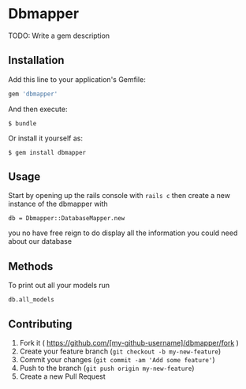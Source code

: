 # Dbmapper

TODO: Write a gem description

## Installation

Add this line to your application's Gemfile:

```ruby
gem 'dbmapper'
```

And then execute:

    $ bundle

Or install it yourself as:

    $ gem install dbmapper

## Usage

Start by opening up the rails console with `rails c`
then create a new instance of the dbmapper with 
```
db = Dbmapper::DatabaseMapper.new
```
you no have free reign to do display all the information you could need about our database 

## Methods
To print out all your models run
```
db.all_models
```


## Contributing

1. Fork it ( https://github.com/[my-github-username]/dbmapper/fork )
2. Create your feature branch (`git checkout -b my-new-feature`)
3. Commit your changes (`git commit -am 'Add some feature'`)
4. Push to the branch (`git push origin my-new-feature`)
5. Create a new Pull Request
